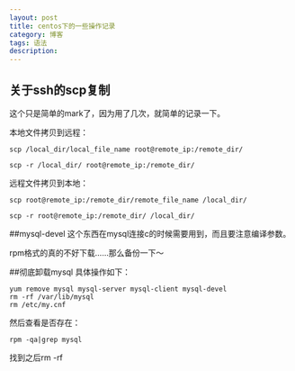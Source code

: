 ```yaml
---
layout: post
title: centos下的一些操作记录
category: 博客
tags: 语法
description: 
---
```

## 关于ssh的scp复制
这个只是简单的mark了，因为用了几次，就简单的记录一下。

本地文件拷贝到远程：

    scp /local_dir/local_file_name root@remote_ip:/remote_dir/
    
    scp -r /local_dir/ root@remote_ip:/remote_dir/ 
    
远程文件拷贝到本地：

    scp root@remote_ip:/remote_dir/remote_file_name /local_dir/
    
    scp -r root@remote_ip:/remote_dir/ /local_dir/
    
##mysql-devel
这个东西在mysql连接c的时候需要用到，而且要注意编译参数。

rpm格式的真的不好下载……那么备份一下～

##彻底卸载mysql
具体操作如下：

    yum remove mysql mysql-server mysql-client mysql-devel
    rm -rf /var/lib/mysql
    rm /etc/my.cnf
然后查看是否存在：

    rpm -qa|grep mysql
找到之后rm -rf 

